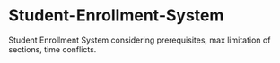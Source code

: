 # Student-Enrollment-System
Student Enrollment System considering prerequisites, max limitation of sections, time conflicts. 
